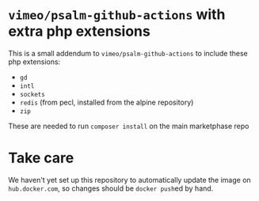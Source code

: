 # `vimeo/psalm-github-actions` with extra php extensions

This is a small addendum to `vimeo/psalm-github-actions` to include these php extensions:

- `gd`
- `intl`
- `sockets`
- `redis` (from pecl, installed from the alpine repository)
- `zip`

These are needed to run `composer install` on the main marketphase repo

# Take care

We haven't yet set up this repository to automatically update the image on `hub.docker.com`, so changes should be `docker push`ed by hand.